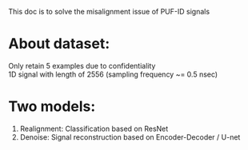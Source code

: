 This doc is to solve the misalignment issue of PUF-ID signals  
 
# About dataset:
 Only retain 5 examples due to confidentiality  
 1D signal with length of 2556 (sampling frequency ~= 0.5 nsec)  
 
# Two models:
 1. Realignment: Classification based on ResNet  
 2. Denoise: Signal reconstruction based on Encoder-Decoder / U-net  
